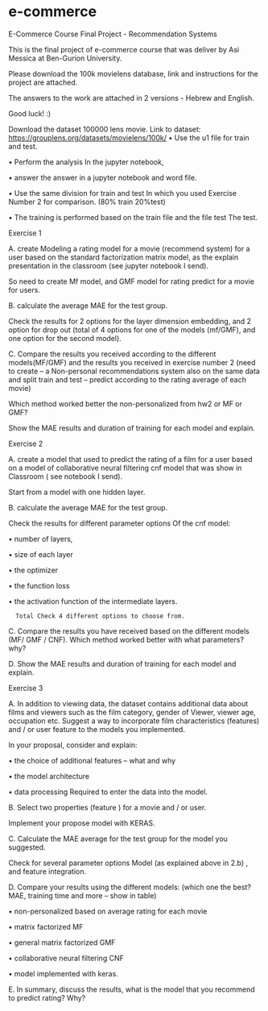 # e-commerce
E-Commerce Course Final Project - Recommendation Systems 


This is the final project of e-commerce course that was deliver by Asi Messica at Ben-Gurion University. 

Please download the 100k movielens database, link and instructions for the project are attached.

The answers to the work are attached in 2 versions - Hebrew and English.

Good luck! :)



Download the dataset 100000 lens movie.
Link to dataset:  https://grouplens.org/datasets/movielens/100k/
•	Use the u1 file for train and test. 

•	Perform the analysis In the jupyter notebook, 

•	answer the answer in a jupyter notebook and word file. 

•	Use the same division for train and test In which you used Exercise Number 2 for comparison. (80% train 20%test)

•	The training is performed based on the train file and the file test The test.

 Exercise 1
 
A.	create Modeling a rating model for a movie (recommend system) for a user based on the standard factorization matrix model, as the explain presentation in the classroom (see jupyter notebook I send).

So need to create Mf model, and GMF model for rating predict for a movie for users.


B.	calculate the average MAE for the test group. 

Check the results for 2 options for the layer dimension embedding, and 2 option for drop out (total of 4 options for one of the models (mf/GMF), and one option for the second model). 


C.	Compare the results you received according to the different models(MF/GMF) and the results you received in exercise number 2 (need to create – a Non-personal recommendations system also on the same data and split train and test – predict according to the rating average of each movie) 

Which method worked better the non-personalized from hw2 or MF or GMF? 

Show the MAE results and duration of training for each model and explain.



Exercise 2

A.	create a model that used to predict the rating of a film for a user based on a model of collaborative neural filtering cnf model that was show in Classroom ( see notebook I send). 

Start from a model with one hidden layer. 


B.	calculate the average MAE for the test group.

 Check the results for different parameter options Of the cnf model: 
 
•	number of layers,

•	 size of each layer

•	 the optimizer

•	the function loss

•	the activation function of the intermediate layers. 

      Total Check 4 different options to choose from. 
      
      
      
C.	Compare the results you have received based on the different models (MF/ GMF / CNF). Which method worked better with what parameters? why? 


D.	Show the MAE results and duration of training for each model and explain.


Exercise 3 

A.	In addition to viewing data, the dataset contains additional data about films and viewers such as the film category, gender of Viewer, viewer age, occupation etc. Suggest a way to incorporate film characteristics (features) and / or user feature to the models you implemented.

In your proposal, consider and explain:

•	the choice of additional features – what and why

•	the model architecture 

•	data processing Required to enter the data into the model. 


B.	Select two properties (feature ) for a movie and / or user. 

Implement your propose model with KERAS.



C.	Calculate the MAE average for the test group for the model you suggested. 

Check for several parameter options Model (as explained above in 2.b) , and feature integration. 


D.	Compare your results using the different models: (which one the best? MAE, training time and more – show in table)

•	non-personalized  based on average rating for each movie

•	matrix factorized MF

•	general matrix factorized GMF

•	collaborative neural filtering CNF

•	model implemented with keras. 


E.	In summary, discuss the results, what is the model that you recommend to predict rating? Why?

